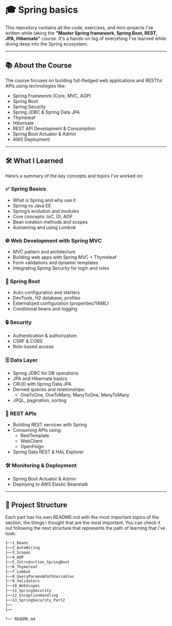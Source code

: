 # 🎓 Spring basics

This repository contains all the code, exercises, and mini-projects I've written while taking the **"Master Spring framework, Spring Boot, REST, JPA, Hibernate"** course. It's a hands-on log of everything I've learned while diving deep into the Spring ecosystem.

---

## 📚 About the Course

The course focuses on building full-fledged web applications and RESTful APIs using technologies like:

- Spring Framework (Core, MVC, AOP)
- Spring Boot
- Spring Security
- Spring JDBC & Spring Data JPA
- Thymeleaf
- Hibernate
- REST API Development & Consumption
- Spring Boot Actuator & Admin
- AWS Deployment

---

## 🛠 What I Learned

Here’s a summary of the key concepts and topics I’ve worked on:

### ✅ Spring Basics

- What is Spring and why use it
- Spring vs Java EE
- Spring’s evolution and modules
- Core concepts: IoC, DI, AOP
- Bean creation methods and scopes
- Autowiring and using Lombok

### 🌐 Web Development with Spring MVC

- MVC pattern and architecture
- Building web apps with Spring MVC + Thymeleaf
- Form validations and dynamic templates
- Integrating Spring Security for login and roles

### 🚀 Spring Boot

- Auto-configuration and starters
- DevTools, H2 database, profiles
- Externalized configuration (properties/YAML)
- Conditional beans and logging

### 🔒 Security

- Authentication & authorization
- CSRF & CORS
- Role-based access

### 🗄️ Data Layer

- Spring JDBC for DB operations
- JPA and Hibernate basics
- CRUD with Spring Data JPA
- Derived queries and relationships:
  - OneToOne, OneToMany, ManyToOne, ManyToMany
- JPQL, pagination, sorting

### 🔗 REST APIs

- Building REST services with Spring
- Consuming APIs using:
  - RestTemplate
  - WebClient
  - OpenFeign
- Spring Data REST & HAL Explorer

### 🛠 Monitoring & Deployment

- Spring Boot Actuator & Admin
- Deploying to AWS Elastic Beanstalk

---

## 📁 Project Structure

Each part has his own README.md with the most important topics of the section, the things i thought that are the most important. You can check it out following the next structure that represents the path of learning that i've took:

```bash
├──1_Beans
├──2_AutoWiring
├──3_Scopes
├──4_AOP
├──5_Introduction_SpringBoot
├──6_Thymeleaf
├──7_Lombok
├──8_QueryParams&PathVariables
├──9_Validators
├──10_WebScopes
├──11_SpringSecurity
├──12_ExceptionHandling
├──13_SpringSecurity_Part2
├──
├──

└── README.md
```
